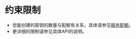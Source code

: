 # 约束限制<a name="dew_02_0053"></a>

-   您能创建的密钥的数量与配额有关系，具体请参见[服务配额](https://support.huaweicloud.com/dew_faq/dew_01_0118.html)。
-   更详细的限制请参见具体API的说明。

